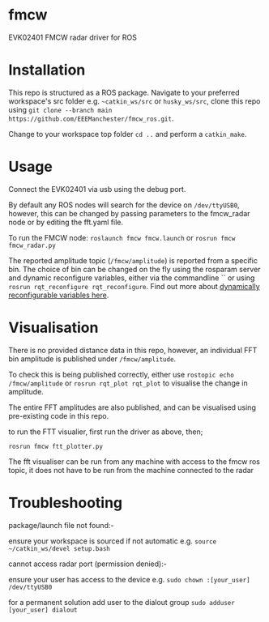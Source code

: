 # fmcw
 EVK02401 FMCW radar driver for ROS

# Installation
 
 This repo is structured as a ROS package.  Navigate to your preferred workspace's src folder e.g. `~catkin_ws/src` or `husky_ws/src`, clone this repo using `git clone --branch main https://github.com/EEEManchester/fmcw_ros.git`.
 
Change to your workspace top folder `cd ..` and perform a `catkin_make`.

# Usage

Connect the EVK02401 via usb using the debug port.

By default any ROS nodes will search for the device on ```/dev/ttyUSB0```, however, this can be changed by passing parameters to the fmcw_radar node or by editing the fft.yaml file.

To run the FMCW node: `roslaunch fmcw fmcw.launch` or `rosrun fmcw fmcw_radar.py`

The reported amplitude topic (``/fmcw/amplitude``) is reported from a specific bin.  The choice of bin can be changed on the fly using the rosparam server and dynamic reconfigure variables,  either via the commandline `` or using `rosrun rqt_reconfigure rqt_reconfigure`.  Find out more about [dynamically reconfigurable variables here](http://wiki.ros.org/dynamic_reconfigure).

# Visualisation

 There is no provided distance data in this repo, however, an individual FFT bin amplitude is published under ``/fmcw/amplitude``.
 
 To check this is being published correctly, either use `rostopic echo /fmcw/amplitude` or `rosrun rqt_plot rqt_plot` to visualise the change in amplitude.

The entire FFT amplitudes are also published, and can be visualised using pre-existing code in this repo.

 to run the FTT visualier,
 first run the driver as above, then;

 `rosrun fmcw ftt_plotter.py`

 The fft visualiser can be run from any machine with access to the fmcw ros topic,
 it does not have to be run from the machine connected to the radar

# Troubleshooting

 package/launch file not found:-
 
 ensure your workspace is sourced if not automatic e.g. `source ~/catkin_ws/devel setup.bash`

 
 cannot access radar port (permission denied):-

 ensure your user has access to the device e.g. `sudo chown :[your_user] /dev/ttyUSB0`

 for a permanent solution add user to the dialout group `sudo adduser [your_user] dialout`
